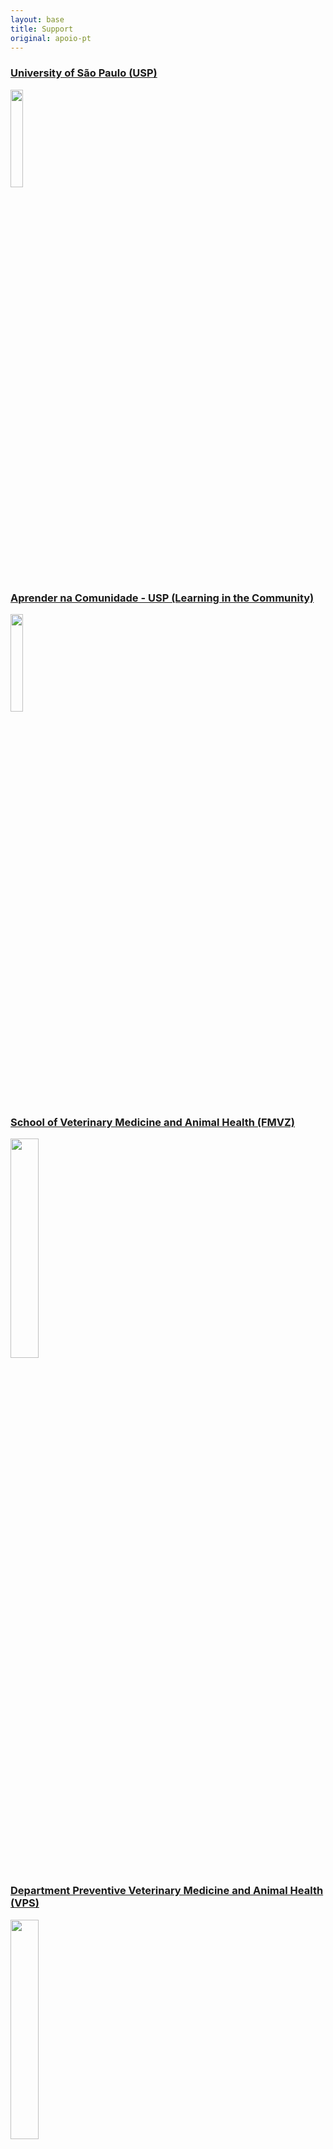 ```yaml
---
layout: base
title: Support 
original: apoio-pt
---
```


### [University of São Paulo (USP)](https://www5.usp.br/)

<img src="{{site.url}}{{site.baseurl}}/assets/apoio/usp.jpg" width="20%" height="auto">

<br>


### [Aprender na Comunidade - USP (Learning in the Community)](https://www.prg.usp.br/aprender-na-comunidade/)

<img src="{{site.url}}{{site.baseurl}}/assets/apoio/aprender-na-comunidade.png" width="20%" height="auto">

<br>


### [School of Veterinary Medicine and Animal Health (FMVZ)](http://portal.fmvz.usp.br/en/home-en/)

<img src="{{site.url}}{{site.baseurl}}/assets/apoio/fmvz.png" width="30%" height="auto">

<br>


### [Department Preventive Veterinary Medicine and Animal Health (VPS)](http://vps2.fmvz.usp.br/)

<img src="{{site.url}}{{site.baseurl}}/assets/apoio/vps.jpg" width="30%" height="auto">

<br>


### [Laboratory of Epidemiology and Biostatistics (LEB)](https://leb.fmvz.usp.br/pt-br)

<img src="{{site.url}}{{site.baseurl}}/assets/apoio/leb.jpg" width="20%" height="auto">
<br>

[Back to top](#top)

---

Panoramic image of our friend Notable Salazar [@salazarnotable](https://www.instagram.com/salazarnotable/)

